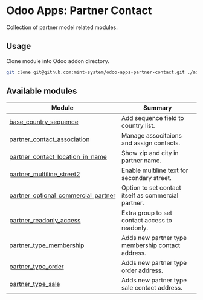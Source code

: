 # Odoo Apps: Partner Contact

Collection of partner model related modules.

## Usage

Clone module into Odoo addon directory.

```bash
git clone git@github.com:mint-system/odoo-apps-partner-contact.git ./addons/partner_contact
```

## Available modules

| Module | Summary |
| --- | --- |
| [base_country_sequence](base_country_sequence) |         Add sequence field to country list. |
| [partner_contact_association](partner_contact_association) |         Manage associtaions and assign contacts. |
| [partner_contact_location_in_name](partner_contact_location_in_name) |         Show zip and city in partner name. |
| [partner_multiline_street2](partner_multiline_street2) |         Enable multiline text for secondary street. |
| [partner_optional_commercial_partner](partner_optional_commercial_partner) |         Option to set contact itself as commercial partner. |
| [partner_readonly_access](partner_readonly_access) |         Extra group to set contact access to readonly. |
| [partner_type_membership](partner_type_membership) |         Adds new partner type membership contact address. |
| [partner_type_order](partner_type_order) |         Adds new partner type order address. |
| [partner_type_sale](partner_type_sale) |         Adds new partner type sale contact address. |
